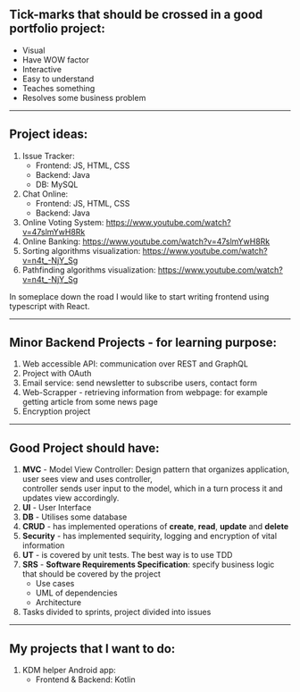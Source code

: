 ## Tick-marks that should be crossed in a good portfolio project:
- Visual
- Have WOW factor
- Interactive
- Easy to understand
- Teaches something
- Resolves some business problem

***

## Project ideas: 
1) Issue Tracker: 
   - Frontend: JS, HTML, CSS
   - Backend: Java
   - DB: MySQL
2) Chat Online:
   - Frontend: JS, HTML, CSS
   - Backend: Java
3) Online Voting System: https://www.youtube.com/watch?v=47slmYwH8Rk
4) Online Banking: https://www.youtube.com/watch?v=47slmYwH8Rk
5) Sorting algorithms visualization: https://www.youtube.com/watch?v=n4t_-NjY_Sg
6) Pathfinding algorithms visualization: https://www.youtube.com/watch?v=n4t_-NjY_Sg

In someplace down the road I would like to start writing frontend using typescript with React.

***

## Minor Backend Projects - for learning purpose:
1) Web accessible API: communication over REST and GraphQL
2) Project with OAuth
3) Email service: send newsletter to subscribe users, contact form
4) Web-Scrapper - retrieving information from webpage: for example getting article from some news page
5) Encryption project

***

## Good Project should have:
1) **MVC** - Model View Controller: Design pattern that organizes application, user sees view and uses controller,  
controller sends user input to the model, which in a turn process it and updates view accordingly.
2) **UI** - User Interface
3) **DB** - Utilises some database
4) **CRUD** - has implemented operations of **create**, **read**, **update** and **delete**
5) **Security** - has implemented sequirity, logging and encryption of vital information
6) **UT** - is covered by unit tests. The best way is to use TDD
7) **SRS** - **Software Requirements Specification**: specify business logic that should be covered by the project
   - Use cases
   - UML of dependencies
   - Architecture
8) Tasks divided to sprints, project divided into issues

***

## My projects that I want to do: 
1) KDM helper Android app:
   - Frontend & Backend: Kotlin

